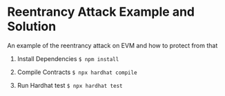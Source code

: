 # Reentrancy Attack Example and Solution

An example of the reentrancy attack on EVM and how to protect from that

1. Install Dependencies
``` $ npm install ```

2. Compile Contracts
``` $ npx hardhat compile ```

3. Run Hardhat test
``` $ npx hardhat test ```


